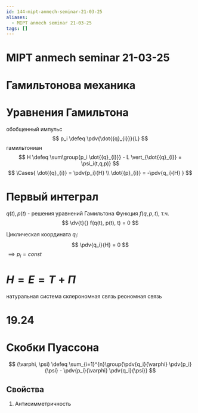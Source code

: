 ```yaml
---
id: 144-mipt-anmech-seminar-21-03-25
aliases:
  - MIPT anmech seminar 21-03-25
tags: []
---
```


# MIPT anmech seminar 21-03-25
# Гамильтонова механика
# Уравнения Гамильтона
обобщенный импульс
$$
p_i \defeq \pdv{\dot{{q}_{i}}}{L}
$$
гамильтониан
$$
H \defeq \sum\group{p_i \dot{{q}_{i}}} - L \vert_{\dot{{q}_{i}} = \psi_i(t,q,p)}
$$
$$
\Cases{
\dot{{q}_{i}} = \pdv{p_i}{H} \\
\dot{{p}_{i}} = -\pdv{q_i}{H}
}
$$

# Первый интеграл
$q(t), p(t)$ - решения уравнений Гамильтона
Функция $f(q,p,t)$, т.ч.
$$
\dv{t}{} f(q(t), p(t), t) = 0
$$

Циклическая координата $q_i$:
 $$
\pdv{q_i}{H} = 0
$$
$\implies p_i = const$

# $H = E = T + \Pi$
натуральная система
склерономная связь
реономная связь
 
# 19.24

# Скобки Пуассона
$$
(\varphi, \psi) \defeq \sum_{i=1}^{n}\group{\pdv{q_i}{\varphi} \pdv{p_i}{\psi} - \pdv{p_i}{\varphi} \pdv{q_i}{\psi}}
$$
## Свойства
1. Антисимметричность
